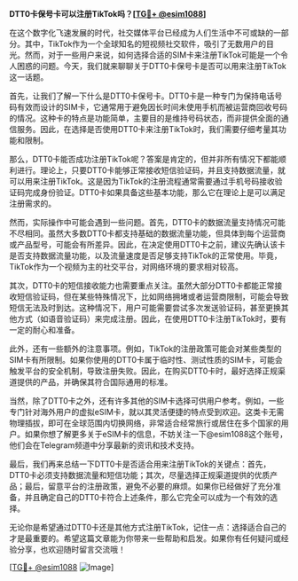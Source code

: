 **DTT0卡保号卡可以注册TikTok吗？[[TG💪+ @esim1088](https://t.me/s/esim1088)]**

在这个数字化飞速发展的时代，社交媒体平台已经成为人们生活中不可或缺的一部分。其中，TikTok作为一个全球知名的短视频社交软件，吸引了无数用户的目光。然而，对于一些用户来说，如何选择合适的SIM卡来注册TikTok可能是一个令人困惑的问题。今天，我们就来聊聊关于DTT0卡保号卡是否可以用来注册TikTok这一话题。

首先，让我们了解一下什么是DTT0卡保号卡。DTT0卡是一种专门为保持电话号码有效而设计的SIM卡，它通常用于避免因长时间未使用手机而被运营商回收号码的情况。这种卡的特点是功能简单，主要目的是维持号码状态，而非提供全面的通信服务。因此，在选择是否使用DTT0卡来注册TikTok时，我们需要仔细考量其功能和限制。

那么，DTT0卡能否成功注册TikTok呢？答案是肯定的，但并非所有情况下都能顺利进行。理论上，只要DTT0卡能够正常接收短信验证码，并且支持数据流量，就可以用来注册TikTok。这是因为TikTok的注册流程通常需要通过手机号码接收验证码完成身份验证。DTT0卡如果具备这些基本功能，那么它在理论上是可以满足注册需求的。

然而，实际操作中可能会遇到一些问题。首先，DTT0卡的数据流量支持情况可能不尽相同。虽然大多数DTT0卡都支持基础的数据流量功能，但具体到每个运营商或产品型号，可能会有所差异。因此，在决定使用DTT0卡之前，建议先确认该卡是否支持数据流量功能，以及流量速度是否足够支持TikTok的正常使用。毕竟，TikTok作为一个视频为主的社交平台，对网络环境的要求相对较高。

其次，DTT0卡的短信接收能力也需要重点关注。虽然大部分DTT0卡都能正常接收短信验证码，但在某些特殊情况下，比如网络拥堵或者运营商限制，可能会导致短信无法及时到达。这种情况下，用户可能需要尝试多次发送验证码，甚至更换其他方式（如语音验证码）来完成注册。因此，在使用DTT0卡注册TikTok时，要有一定的耐心和准备。

此外，还有一些额外的注意事项。例如，TikTok的注册政策可能会对某些类型的SIM卡有所限制。如果你使用的DTT0卡属于临时性、测试性质的SIM卡，可能会触发平台的安全机制，导致注册失败。因此，在购买DTT0卡时，最好选择正规渠道提供的产品，并确保其符合国际通用的标准。

当然，除了DTT0卡之外，还有许多其他的SIM卡选择可供用户参考。例如，一些专门针对海外用户的虚拟eSIM卡，就以其灵活便捷的特点受到欢迎。这类卡无需物理插拔，即可在全球范围内切换网络，非常适合经常旅行或居住在多个国家的用户。如果你想了解更多关于eSIM卡的信息，不妨关注一下@esim1088这个账号，他们会在Telegram频道中分享最新的资讯和技术支持。

最后，我们再来总结一下DTT0卡是否适合用来注册TikTok的关键点：首先，DTT0卡必须支持数据流量和短信功能；其次，尽量选择正规渠道提供的优质产品；最后，留意平台的注册政策，避免不必要的麻烦。如果你已经做好了充分准备，并且确定自己的DTT0卡符合上述条件，那么它完全可以成为一个有效的选择。

无论你是希望通过DTT0卡还是其他方式注册TikTok，记住一点：选择适合自己的才是最重要的。希望这篇文章能为你带来一些帮助和启发。如果你有任何疑问或经验分享，也欢迎随时留言交流哦！

[[TG💪+ @esim1088](https://t.me/s/esim1088) ![Image](https://i.postimg.cc/4NQfJmqS/Snipaste-2025-05-13-00-14-12.png)]